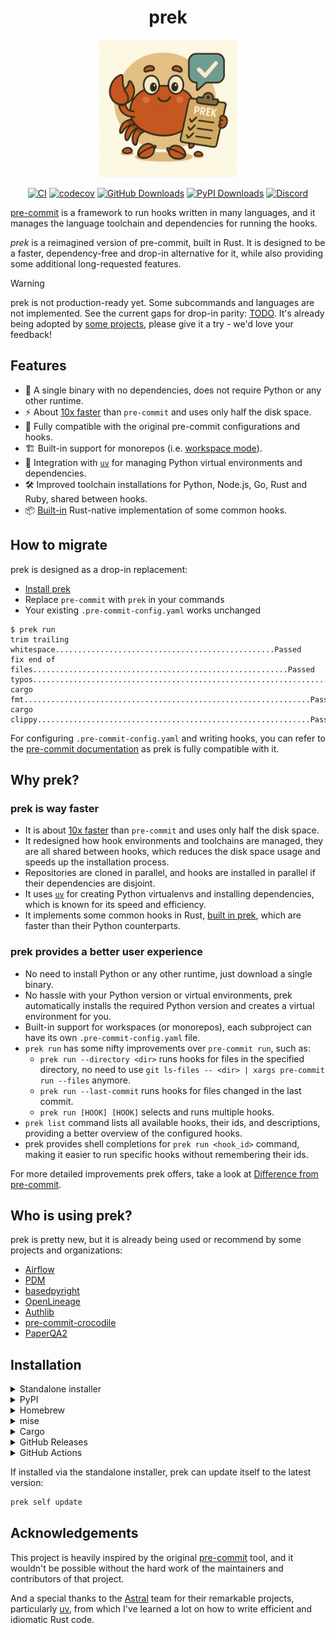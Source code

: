 <div align="center">

# prek

<img width="220" alt="prek" src="./docs/assets/logo_512.webp" />

[![CI](https://github.com/j178/prek/actions/workflows/ci.yml/badge.svg)](https://github.com/j178/prek/actions/workflows/ci.yml)
[![codecov](https://codecov.io/github/j178/prek/graph/badge.svg?token=MP6TY24F43)](https://codecov.io/github/j178/prek)
[![GitHub Downloads](https://img.shields.io/github/downloads/j178/prek/total?logo=github)](https://github.com/j178/prek/releases)
[![PyPI Downloads](https://img.shields.io/pypi/dm/prek?logo=python)](https://pepy.tech/projects/prek)
[![Discord](https://img.shields.io/discord/1403581202102878289?logo=discord)](https://discord.gg/3NRJUqJz86)

</div>

<!-- description:start -->
[pre-commit](https://pre-commit.com/) is a framework to run hooks written in many languages, and it manages the
language toolchain and dependencies for running the hooks.

*prek* is a reimagined version of pre-commit, built in Rust.
It is designed to be a faster, dependency-free and drop-in alternative for it,
while also providing some additional long-requested features.
<!-- description:end -->

> [!WARNING]
> <!-- warning-p1:start -->prek is not production-ready yet. Some subcommands and languages are not implemented. See the current gaps for drop-in parity: <a href="https://prek.j178.dev/todo/">TODO</a>.<!-- warning-p1:end -->
>
> <!-- warning-p2:start -->It's already being adopted by <a href="#who-is-using-prek">some projects</a>, please give it a try - we'd love your feedback!<!-- warning-p2:end -->

<!-- features:start -->
## Features

- 🚀 A single binary with no dependencies, does not require Python or any other runtime.
- ⚡ About [10x faster](https://prek.j178.dev/benchmark/) than `pre-commit` and uses only half the disk space.
- 🔄 Fully compatible with the original pre-commit configurations and hooks.
- 🏗️ Built-in support for monorepos (i.e. [workspace mode](https://prek.j178.dev/workspace/)).
- 🐍 Integration with [`uv`](https://github.com/astral-sh/uv) for managing Python virtual environments and dependencies.
- 🛠️ Improved toolchain installations for Python, Node.js, Go, Rust and Ruby, shared between hooks.
- 📦 [Built-in](https://prek.j178.dev/builtin/) Rust-native implementation of some common hooks.
<!-- features:end -->

## How to migrate

prek is designed as a drop-in replacement:

- [Install prek](#installation)
- Replace `pre-commit` with `prek` in your commands
- Your existing `.pre-commit-config.yaml` works unchanged

```console
$ prek run
trim trailing whitespace.................................................Passed
fix end of files.........................................................Passed
typos....................................................................Passed
cargo fmt................................................................Passed
cargo clippy.............................................................Passed
```

For configuring `.pre-commit-config.yaml` and writing hooks, you can refer to the [pre-commit documentation](https://pre-commit.com/) as prek is fully compatible with it.

<!-- why:start -->
## Why prek?

### prek is way faster

- It is about [10x faster](https://prek.j178.dev/benchmark/) than `pre-commit` and uses only half the disk space.
- It redesigned how hook environments and toolchains are managed, they are all shared between hooks, which reduces the disk space usage and speeds up the installation process.
- Repositories are cloned in parallel, and hooks are installed in parallel if their dependencies are disjoint.
- It uses [`uv`](https://github.com/astral-sh/uv) for creating Python virtualenvs and installing dependencies, which is known for its speed and efficiency.
- It implements some common hooks in Rust, [built in prek](https://prek.j178.dev/builtin/), which are faster than their Python counterparts.

### prek provides a better user experience

- No need to install Python or any other runtime, just download a single binary.
- No hassle with your Python version or virtual environments, prek automatically installs the required Python version and creates a virtual environment for you.
- Built-in support for workspaces (or monorepos), each subproject can have its own `.pre-commit-config.yaml` file.
- `prek run` has some nifty improvements over `pre-commit run`, such as:
  - `prek run --directory <dir>` runs hooks for files in the specified directory, no need to use `git ls-files -- <dir> | xargs pre-commit run --files` anymore.
  - `prek run --last-commit` runs hooks for files changed in the last commit.
  - `prek run [HOOK] [HOOK]` selects and runs multiple hooks.
- `prek list` command lists all available hooks, their ids, and descriptions, providing a better overview of the configured hooks.
- prek provides shell completions for `prek run <hook_id>` command, making it easier to run specific hooks without remembering their ids.

For more detailed improvements prek offers, take a look at [Difference from pre-commit](https://prek.j178.dev/diff/).

## Who is using prek?

prek is pretty new, but it is already being used or recommend by some projects and organizations:

- [Airflow](https://github.com/apache/airflow/issues/44995)
- [PDM](https://github.com/pdm-project/pdm/pull/3593)
- [basedpyright](https://github.com/DetachHead/basedpyright/pull/1413)
- [OpenLineage](https://github.com/OpenLineage/OpenLineage/pull/3965)
- [Authlib](https://github.com/authlib/authlib/pull/804)
- [pre-commit-crocodile](https://radiandevcore.gitlab.io/tools/pre-commit-crocodile/)
- [PaperQA2](https://github.com/Future-House/paper-qa/pull/1098)
  
<!-- why:end -->

## Installation

<details>
<summary>Standalone installer</summary>

prek provides a standalone installer script to download and install the tool,

On Linux and macOS:

<!-- linux-standalone-install:start -->
```bash
curl --proto '=https' --tlsv1.2 -LsSf https://github.com/j178/prek/releases/download/v0.2.1/prek-installer.sh | sh
```
<!-- linux-standalone-install:end -->

On Windows:

<!-- windows-standalone-install:start -->
```powershell
powershell -ExecutionPolicy ByPass -c "irm https://github.com/j178/prek/releases/download/v0.2.1/prek-installer.ps1 | iex"
```
<!-- windows-standalone-install:end -->

</details>

<details>
<summary>PyPI</summary>

prek is published as Python binary wheel to PyPI, you can install it using `pip`, `uv` (recommended), or `pipx`:

<!-- pypi-install:start -->
```bash
# Using uv (recommended)
uv tool install prek

# Using pip
pip install prek

# Using pipx
pipx install prek
```
<!-- pypi-install:end -->

</details>

<details>
<summary>Homebrew</summary>

<!-- homebrew-install:start -->
```bash
brew install prek
```
<!-- homebrew-install:end -->

</details>

<details>
<summary>mise</summary>

<!-- mise-install:start -->
To use prek with [mise](https://mise.jdx.dev):

```bash
mise use prek
```
<!-- mise-install:end -->

</details>

<details>
<summary>Cargo</summary>

<!-- cargo-install:start -->
Build from source using Cargo (Rust 1.89+ is required):

```bash
cargo install --locked --git https://github.com/j178/prek
```
<!-- cargo-install:end -->

</details>

<details>
<summary>GitHub Releases</summary>

<!-- pre-built-binaries:start -->
Pre-built binaries are available for download from the [GitHub releases](https://github.com/j178/prek/releases) page.
<!-- pre-built-binaries:end -->

</details>

<details>
<summary>GitHub Actions</summary>

<!-- github-actions:start -->
prek can be used in GitHub Actions via the [j178/prek-action](https://github.com/j178/prek-action) repository.

Example workflow:

```yaml
name: Prek checks
on: [push, pull_request]

jobs:
  prek:
    runs-on: ubuntu-latest
    steps:
      - uses: actions/checkout@v5
      - uses: j178/prek-action@v1
```

This action installs prek and runs `prek run --all-files` on your repository.
<!-- github-actions:end -->
</details>

<!-- self-update:start -->
If installed via the standalone installer, prek can update itself to the latest version:

```bash
prek self update
```
<!-- self-update:end -->

## Acknowledgements

This project is heavily inspired by the original [pre-commit](https://pre-commit.com/) tool, and it wouldn't be possible without the hard work
of the maintainers and contributors of that project.

And a special thanks to the [Astral](https://github.com/astral-sh) team for their remarkable projects, particularly [uv](https://github.com/astral-sh/uv),
from which I've learned a lot on how to write efficient and idiomatic Rust code.
